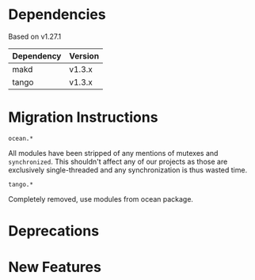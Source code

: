 Dependencies
============

Based on v1.27.1

Dependency | Version
-----------|---------
makd       | v1.3.x
tango      | v1.3.x

Migration Instructions
======================

`ocean.*`

  All modules have been stripped of any mentions of mutexes and
  `synchronized`. This shouldn't affect any of our projects as those
  are exclusively single-threaded and any synchronization is thus
  wasted time.

`tango.*`

  Completely removed, use modules from ocean package.

Deprecations
============

New Features
============
